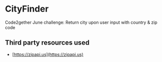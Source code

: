 # CityFinder
Code2gether June challenge: Return city upon user input with country & zip code

## Third party resources used

- [https://zipapi.us](https://zipapi.us)

